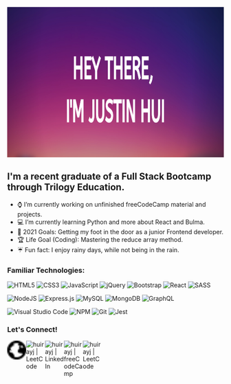 <img src="./assets/images/hero.png" height="350px">

## I'm a recent graduate of a Full Stack Bootcamp through Trilogy Education.

- ⌚ I’m currently working on unfinished freeCodeCamp material and projects.
- 💻 I’m currently learning Python and more about React and Bulma.
- 🥅 2021 Goals: Getting my foot in the door as a junior Frontend developer.
- 🏆 Life Goal (Coding): Mastering the reduce array method.
- ☔ Fun fact: I enjoy rainy days, while not being in the rain.


### Familiar Technologies:
![HTML5](https://img.shields.io/badge/html5-%23E34F26.svg?style=for-the-badge&logo=html5&logoColor=white)
![CSS3](https://img.shields.io/badge/css3-%231572B6.svg?style=for-the-badge&logo=css3&logoColor=white)
![JavaScript](https://img.shields.io/badge/javascript-%23323330.svg?style=for-the-badge&logo=javascript&logoColor=%23F7DF1E)
![jQuery](https://img.shields.io/badge/jquery-%230769AD.svg?style=for-the-badge&logo=jquery&logoColor=white)
![Bootstrap](https://img.shields.io/badge/bootstrap-%23563D7C.svg?style=for-the-badge&logo=bootstrap&logoColor=white)
![React](https://img.shields.io/badge/react-%2320232a.svg?style=for-the-badge&logo=react&logoColor=%2361DAFB)
![SASS](https://img.shields.io/badge/SASS-hotpink.svg?style=for-the-badge&logo=SASS&logoColor=white)

![NodeJS](https://img.shields.io/badge/node.js-6DA55F?style=for-the-badge&logo=node.js&logoColor=white)
![Express.js](https://img.shields.io/badge/express.js-%23404d59.svg?style=for-the-badge&logo=express&logoColor=%2361DAFB)
![MySQL](https://img.shields.io/badge/mysql-%2300f.svg?style=for-the-badge&logo=mysql&logoColor=white)
![MongoDB](https://img.shields.io/badge/MongoDB-%234ea94b.svg?style=for-the-badge&logo=mongodb&logoColor=white)
![GraphQL](https://img.shields.io/badge/-GraphQL-E10098?style=for-the-badge&logo=graphql&logoColor=white)

![Visual Studio Code](https://img.shields.io/badge/VisualStudioCode-0078d7.svg?style=for-the-badge&logo=visual-studio-code&logoColor=white)
![NPM](https://img.shields.io/badge/NPM-%23000000.svg?style=for-the-badge&logo=npm&logoColor=white)
![Git](https://img.shields.io/badge/git-%23F05033.svg?style=for-the-badge&logo=git&logoColor=white)
![Jest](https://img.shields.io/badge/-jest-%23C21325?style=for-the-badge&logo=jest&logoColor=white)

### Let's Connect!

[<img align="left" alt="huirayj | Portfolio" width="44px" src="https://raw.githubusercontent.com/iconic/open-iconic/master/svg/globe.svg" />][website]
[<img align="left" alt="huirayj | LeetCode" width="44px" src="https://cdn.jsdelivr.net/npm/simple-icons@v3/icons/gmail.svg" />][gmail]
[<img align="left" alt="huirayj | LinkedIn" width="44px" src="https://cdn.jsdelivr.net/npm/simple-icons@v3/icons/linkedin.svg" />][linkedin]
[<img align="left" alt="huirayj | freeCodeCamp" width="44px" src="https://cdn.jsdelivr.net/npm/simple-icons@v3/icons/freecodecamp.svg" />][freecodecamp]
[<img align="left" alt="huirayj | LeetCode" width="44px" src="https://cdn.jsdelivr.net/npm/simple-icons@v3/icons/leetcode.svg" />][leetcode]

[website]: https://huirayj.github.io/react-portfolio/
[gmail]: mailto:huirayj@gmail.com
[freecodecamp]: https://www.freecodecamp.org/fcc362dd55e-8a8d-43a9-a582-7182af74dbd2
[leetcode]: https://leetcode.com/huirayj/
[linkedin]: https://www.linkedin.com/in/huirayj/
